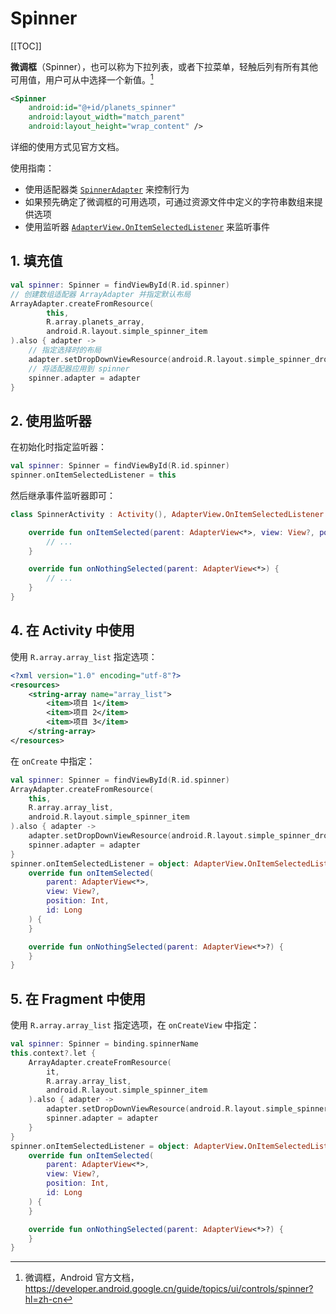 # Spinner

[[TOC]]

**微调框**（Spinner），也可以称为下拉列表，或者下拉菜单，轻触后列有所有其他可用值，用户可从中选择一个新值。[^1]

[^1]: 微调框，Android 官方文档，<https://developer.android.google.cn/guide/topics/ui/controls/spinner?hl=zh-cn>

```xml
<Spinner
    android:id="@+id/planets_spinner"
    android:layout_width="match_parent"
    android:layout_height="wrap_content" />
```

详细的使用方式见官方文档。

使用指南：

- 使用适配器类 [`SpinnerAdapter`](https://developer.android.google.cn/reference/android/widget/SpinnerAdapter?hl=zh-cn) 来控制行为
- 如果预先确定了微调框的可用选项，可通过资源文件中定义的字符串数组来提供选项
- 使用监听器 [`AdapterView.OnItemSelectedListener`](https://developer.android.google.cn/reference/android/widget/AdapterView.OnItemSelectedListener?hl=zh-cn) 来监听事件

## 1. 填充值

```kt
val spinner: Spinner = findViewById(R.id.spinner)
// 创建数组适配器 ArrayAdapter 并指定默认布局
ArrayAdapter.createFromResource(
        this,
        R.array.planets_array,
        android.R.layout.simple_spinner_item
).also { adapter ->
    // 指定选择时的布局
    adapter.setDropDownViewResource(android.R.layout.simple_spinner_dropdown_item)
    // 将适配器应用到 spinner
    spinner.adapter = adapter
}
```

## 2. 使用监听器

在初始化时指定监听器：

```kt
val spinner: Spinner = findViewById(R.id.spinner)
spinner.onItemSelectedListener = this
```

然后继承事件监听器即可：

```kt
class SpinnerActivity : Activity(), AdapterView.OnItemSelectedListener {

    override fun onItemSelected(parent: AdapterView<*>, view: View?, pos: Int, id: Long) {
        // ...
    }

    override fun onNothingSelected(parent: AdapterView<*>) {
        // ...
    }
}
```

## 4. 在 Activity 中使用

使用 `R.array.array_list` 指定选项：

```xml
<?xml version="1.0" encoding="utf-8"?>
<resources>
    <string-array name="array_list">
        <item>项目 1</item>
        <item>项目 2</item>
        <item>项目 3</item>
    </string-array>
</resources>
```

在 `onCreate` 中指定：

```kt
val spinner: Spinner = findViewById(R.id.spinner)
ArrayAdapter.createFromResource(
    this,
    R.array.array_list,
    android.R.layout.simple_spinner_item
).also { adapter ->
    adapter.setDropDownViewResource(android.R.layout.simple_spinner_dropdown_item)
    spinner.adapter = adapter
}
spinner.onItemSelectedListener = object: AdapterView.OnItemSelectedListener {
    override fun onItemSelected(
        parent: AdapterView<*>,
        view: View?,
        position: Int,
        id: Long
    ) {
    }

    override fun onNothingSelected(parent: AdapterView<*>?) {
    }
}
```

## 5. 在 Fragment 中使用

使用 `R.array.array_list` 指定选项，在 `onCreateView` 中指定：

```kt
val spinner: Spinner = binding.spinnerName
this.context?.let {
    ArrayAdapter.createFromResource(
        it,
        R.array.array_list,
        android.R.layout.simple_spinner_item
    ).also { adapter ->
        adapter.setDropDownViewResource(android.R.layout.simple_spinner_dropdown_item)
        spinner.adapter = adapter
    }
}
spinner.onItemSelectedListener = object: AdapterView.OnItemSelectedListener {
    override fun onItemSelected(
        parent: AdapterView<*>,
        view: View?,
        position: Int,
        id: Long
    ) {
    }

    override fun onNothingSelected(parent: AdapterView<*>?) {
    }
}
```
